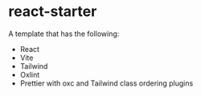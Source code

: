 # react-starter

A template that has the following:

- React
- Vite
- Tailwind
- Oxlint
- Prettier with oxc and Tailwind class ordering plugins
